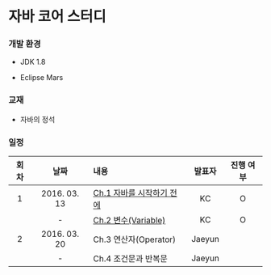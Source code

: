# 자바 코어 스터디

### 개발 환경

- JDK 1.8

- Eclipse Mars

### 교재

- 자바의 정석

### 일정

| 회차 |     날짜     |            내용           | 발표자 | 진행 여부 |
|:----:|:------------:|:--------------------------|:------:|:---------:|
|   1  | 2016. 03. 13 | [Ch.1 자바를 시작하기 전에](https://github.com/yoistudy/java_review/tree/master/src/ch01) |KC |O|
|      |       -      | [Ch.2 변수(Variable)](https://github.com/yoistudy/java_review/tree/master/src/ch02)       |KC |O|
|   2  | 2016. 03. 20 | Ch.3 연산자(Operator)     |Jaeyun||
|      |       -      | Ch.4 조건문과 반복문      |Jaeyun||


